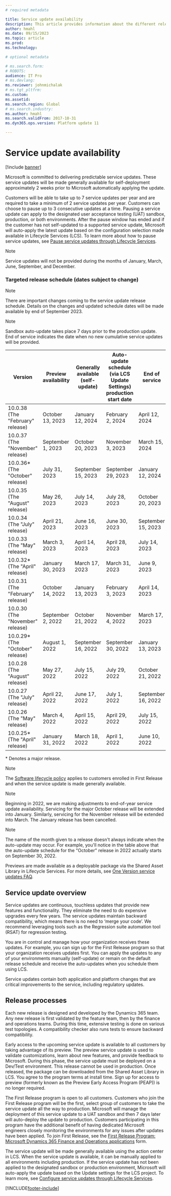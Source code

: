 ```yaml
---
# required metadata

title: Service update availability
description: This article provides information about the different release options.
author: hmahl
ms.date: 09/15/2023
ms.topic: article
ms.prod: 
ms.technology: 

# optional metadata

# ms.search.form: 
# ROBOTS: 
audience: IT Pro
# ms.devlang: 
ms.reviewer: johnmichalak
# ms.tgt_pltfrm: 
ms.custom: 
ms.assetid: 
ms.search.region: Global
# ms.search.industry: 
ms.author: hmahl
ms.search.validFrom: 2017-10-31
ms.dyn365.ops.version: Platform update 11

---
```


# Service update availability

[!include [banner](../includes/banner.md)]

Microsoft is committed to delivering predictable service updates. These service updates will be made generally available for self-deployment approximately 2 weeks prior to Microsoft automatically applying the update. 

Customers will be able to take up to 7 service updates per year and are required to take a minimum of 2 service updates per year. Customers can choose to pause up to 3 consecutive updates at a time. Pausing a service update can apply to the designated user acceptance testing (UAT) sandbox, production, or both environments. After the pause window has ended and if the customer has not self-updated to a supported service update, Microsoft will auto-apply the latest update based on the configuration selection made available in Lifecycle Services (LCS). To learn more about how to pause service updates, see [Pause service updates through Lifecycle Services](../../dev-itpro/lifecycle-services/pause-service-updates.md).

> [!NOTE] 
> Service updates will not be provided during the months of January, March, June, September, and December. 

### Targeted release schedule (dates subject to change)
> [!NOTE]
> There are important changes coming to the service update release schedule. Details on the changes and updated schedule dates will be made available by end of September 2023.

> [!NOTE] 
> Sandbox auto-update takes place 7 days prior to the production update.  End of service indicates the date when no new cumulative service updates will be provided.

|     Version     | Preview availability        | Generally available (self-update) | Auto-update schedule (via LCS Update Settings) production start date | End of service     |
|-----------------|-----------------------------|-----------------------------------|----------------------------------------------------------------------|--------------------|
|     10.0.38<br>(The "February" release)     | October 13, 2023            | January 12, 2024                  | February 2, 2024                                                     | April 12, 2024     |
|     10.0.37<br>(The "November" release)     | September 1, 2023           | October 20, 2023                  | November 3, 2023                                                     | March 15, 2024   |
|     10.0.36\*<br>(The "October" release)   | July 31, 2023               | September 15, 2023                | September 29, 2023                                                   | January 12, 2024   |
|     10.0.35<br>(The "August" release)     | May 26, 2023                | July 14, 2023                     | July 28, 2023                                                        | October 20, 2023   |
|     10.0.34<br>(The "July" release)     | April 21, 2023              | June 16, 2023                     | June 30, 2023                                                        | September 15, 2023 |
|   10.0.33<br>(The "May" release)    | March 3, 2023               | April 14, 2023                    | April 28, 2023                                                       | July 14, 2023      |
|     10.0.32\*<br>(The "April" release)   | January 30, 2023            | March 17, 2023                    | March 31, 2023                                                       | June 9, 2023       |
|     10.0.31<br>(The "February" release)     | October 14, 2022            | January 13, 2023                  | February 3, 2023                                                     | April 14, 2023     |
|     10.0.30<br>(The "November" release)     | September 2, 2022           | October 21, 2022                  | November 4, 2022                                                     | March 17, 2023   |
|     10.0.29\*<br>(The "October" release)  | August 1, 2022              | September 16, 2022                | September 30, 2022                                                   | January 13, 2023   |
|     10.0.28<br>(The "August" release)     | May 27, 2022                | July 15, 2022                     | July 29, 2022                                                        | October 21, 2022   |
|     10.0.27<br>(The "July" release)     | April 22, 2022              | June 17, 2022                     | July 1, 2022                                                         | September 16, 2022 |
|     10.0.26<br>(The "May" release)    | March 4, 2022               | April 15, 2022                    | April 29, 2022                                                       | July 15, 2022      |
|     10.0.25\*<br>(The "April" release)   | January 31, 2022            | March 18, 2022                    | April 1, 2022                                                        | June 10, 2022      |

\* Denotes a major release.
 
> [!NOTE]
> The [Software lifecycle policy](../../dev-itpro/migration-upgrade/versions-update-policy.md) applies to customers enrolled in First Release and when the service update is made generally available.

> [!NOTE]
> Beginning in 2022, we are making adjustments to end-of-year service update availability. Servicing for the major October release will be extended into January.  Similarly, servicing for the November release will be extended into March. The January release has been cancelled.

> [!Note]
> The name of the month given to a release doesn't always indicate when the auto-update may occur.  For example, you'll notice in the table above that the auto-update schedule for the "October" release in 2022 actually starts on September 30, 2022.

Previews are made available as a deployable package via the Shared Asset Library in Lifecycle Services. For more details, see [One Version service updates FAQ](one-version.md). 

## Service update overview
Service updates are continuous, touchless updates that provide new features and functionality. They eliminate the need to do expensive upgrades every few years. The service updates maintain backward compatibility, which means there is no need to ‘merge your code’.  We recommend leveraging tools such as the Regression suite automation tool (RSAT) for regression testing.

You are in control and manage how your organization receives these updates. For example, you can sign up for the First Release program so that your organization receives updates first. You can apply the updates to any of your environments manually (self-update) or remain on the default release schedule and receive the auto-updates when you schedule them using LCS.

Service updates contain both application and platform changes that are critical improvements to the service, including regulatory updates. 

## Release processes

Each new release is designed and developed by the Dynamics 365 team. Any new release is first validated by the feature team, then by the finance and operations teams. During this time, extensive testing is done on various test topologies. A compatibility checker also runs tests to ensure backward compatibility.

Early access to the upcoming service update is available to all customers by taking advantage of its preview. The preview service update is used to validate customizations, learn about new features, and provide feedback to Microsoft.  During this phase, the service update must be deployed on a Dev/Test environment.  This release cannot be used in production. Once released, the package can be downloaded from the Shared Asset Library in LCS. You agree to the program terms at install time. Sign up for access to preview (formerly known as the Preview Early Access Program (PEAP)) is no longer required.

The First Release program is open to all customers. Customers who join the First Release program will be the first, select group of customers to take the service update all the way to production.  Microsoft will manage the deployment of this service update to a UAT sandbox and then 7 days later will auto-deploy the update to production. Customers participating in this program have the additional benefit of having dedicated Microsoft engineers closely monitoring the environments for any issues after updates have been applied. To join First Release, see the [First Release Program: Microsoft Dynamics 365 Finance and Operations applications](https://aka.ms/FirstReleaseFnO) form.

The service update will be made generally available using the action center in LCS.  When the service update is available, it can be manually applied to all environments including production.  If the service update has not been applied to the designated sandbox or production environment, Microsoft will auto-apply the update based on the Update settings for the LCS project. To learn more, see [Configure service updates through Lifecycle Services](../../dev-itpro/lifecycle-services/configure-service-updates.md).


[!INCLUDE[footer-include](../../../includes/footer-banner.md)]


